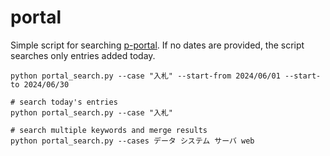 # portal

Simple script for searching [p-portal](https://www.p-portal.go.jp).
If no dates are provided, the script searches only entries added today.

```
python portal_search.py --case "入札" --start-from 2024/06/01 --start-to 2024/06/30

# search today's entries
python portal_search.py --case "入札"

# search multiple keywords and merge results
python portal_search.py --cases データ システム サーバ web
```
